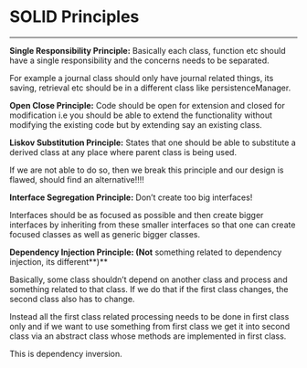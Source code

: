 # SOLID Principles
---

**Single Responsibility Principle:** Basically each class, function etc should have a single responsibility and the concerns needs to be separated.

For example a journal class should only have journal related things, its saving, retrieval etc should be in a different class like persistenceManager.

**Open Close Principle:** Code should be open for extension and closed for modification i.e you should be able to extend the functionality without modifying the existing code but by extending say an existing class.

**Liskov Substitution Principle:** States that one should be able to substitute a derived class at any place where parent class is being used.

If we are not able to do so, then we break this principle and our design is flawed, should find an alternative!!!!

**Interface Segregation Principle:** Don’t create too big interfaces!

Interfaces should be as focused as possible and then create bigger interfaces by inheriting from these smaller interfaces so that one can create focused classes as well as generic bigger classes.

**Dependency Injection Principle:  (Not** something related to dependency injection, its different**)**

Basically, some class shouldn’t depend on another class and process and something related to that class. If we do that if the first class changes, the second class also has to change.

Instead all the first class related processing needs to be done in first class only and if we want to use something from first class we get it into second class via an abstract class whose methods are implemented in first class.

This is dependency inversion.